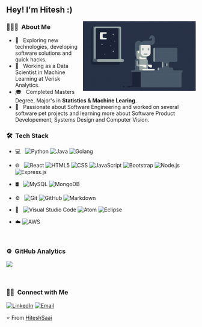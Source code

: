 <!-- <img src="https://raw.githubusercontent.com/AVS1508/AVS1508/master/assets/Aditya%20Vikram%20Singh%20Banner.png"> -->

<h2> Hey! I'm Hitesh :) </h2>

<p align = 'right'>
<img alt="Night Coding" src="https://raw.githubusercontent.com/AVS1508/AVS1508/master/assets/Night-Coding.gif" align="right"/>
</p>

<h3> 👨🏻‍💻 &nbsp;About Me </h3>

- 🤔 &nbsp; Exploring new technologies, developing software solutions and quick hacks.
- 💼 &nbsp; Working as a Data Scientist in Machine Learning at Verisk Analytics.
- 🎓 &nbsp; Completed Masters Degree, Major's in **Statistics & Machine Learing**.
- 🌱 &nbsp; Passionate about Software Engineering and worked on several software pet projects and learning more about Software Product Developement, Systems Design and Computer Vision.
<!-- - ✍️ &nbsp; Pursuing Graphic Design and Blog Writing as hobbies/side hustles. -->



<h3> 🛠 &nbsp;Tech Stack</h3>

- 💻 &nbsp;
  ![Python](https://img.shields.io/badge/-Python-333333?style=flat&logo=python)
  ![Java](https://img.shields.io/badge/-Java-333333?style=flat&logo=Java&logoColor=007396) 
  ![Golang](https://img.shields.io/badge/-Go-333333?style=flat&logo=Go&logoColor=007396)</br>
<!--  ![R(Statistics)](https://img.shields.io/badge/-R-333333?style=flat&logo=R&logoColor=276DC3) -->
  
- 🌐 &nbsp;
  ![React](https://img.shields.io/badge/-React-333333?style=flat&logo=react)
  ![HTML5](https://img.shields.io/badge/-HTML5-333333?style=flat&logo=HTML5)
  ![CSS](https://img.shields.io/badge/-CSS-333333?style=flat&logo=CSS3&logoColor=1572B6)
  ![JavaScript](https://img.shields.io/badge/-JavaScript-333333?style=flat&logo=javascript)
  ![Bootstrap](https://img.shields.io/badge/-Bootstrap-333333?style=flat&logo=bootstrap&logoColor=563D7C)
  ![Node.js](https://img.shields.io/badge/-Node.js-333333?style=flat&logo=node.js)
  ![Express.js](https://img.shields.io/badge/-Express.js-333333?style=flat&logo=Express.js)
  
- 🛢 &nbsp;
  ![MySQL](https://img.shields.io/badge/-MySQL-333333?style=flat&logo=mysql)
  ![MongoDB](https://img.shields.io/badge/-MongoDB-333333?style=flat&logo=mongodb)
- ⚙️ &nbsp;
  ![Git](https://img.shields.io/badge/-Git-333333?style=flat&logo=git)
  ![GitHub](https://img.shields.io/badge/-GitHub-333333?style=flat&logo=github)
  ![Markdown](https://img.shields.io/badge/-Markdown-333333?style=flat&logo=markdown)
- 🔧 &nbsp;
  ![Visual Studio Code](https://img.shields.io/badge/-Visual%20Studio%20Code-333333?style=flat&logo=visual-studio-code&logoColor=007ACC)
  ![Atom](https://img.shields.io/badge/-Atom%20-333333?style=flat&logo=atom&logoColor=008000)
  ![Eclipse](https://img.shields.io/badge/-Eclipse-333333?style=flat&logo=eclipse-ide&logoColor=2C2255)
- :cloud:
  ![AWS](https://img.shields.io/badge/-AWS%20%20-333333?style=flat&logo=AWSe&logoColor=f0a500)

<br/>


### ⚙️ &nbsp;GitHub Analytics

<p align="left">
<a href="https://github.com/Hiteshsaai">
  <img height="180em" src="https://github-readme-stats-eight-theta.vercel.app/api?username=Hiteshsaai&show_icons=true&theme=algolia&include_all_commits=true&count_private=true"/>
<!-- <img height="180em" src="https://github-readme-stats-eight-theta.vercel.app/api/top-langs/?username=Hiteshsaai&layout=compact&langs_count=8&theme=algolia"/>
-->
</a>
</p>


<br/>

<h3> 🤝🏻 &nbsp;Connect with Me </h3>

<p align="left">
<a href="https://www.linkedin.com/in/hiteshsaai-mananchery/"><img alt="LinkedIn" src="https://img.shields.io/badge/LinkedIn-HiteshSaai%20Mananchery-blue?style=flat-square&logo=linkedin"></a>
<a href="mailto:hiteshsaaimananchery@gmail.com"><img alt="Email" src="https://img.shields.io/badge/Email-hiteshsaaimananchery@gmail.com-blue?style=flat-square&logo=gmail"></a>
</p>

⭐️ From [HiteshSaai](https://github.com/Hiteshsaai)
